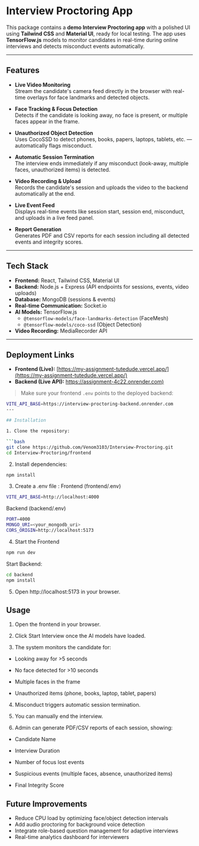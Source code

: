 # Interview Proctoring App

This package contains a **demo Interview Proctoring app** with a polished UI using **Tailwind CSS** and **Material UI**, ready for local testing. The app uses **TensorFlow.js** models to monitor candidates in real-time during online interviews and detects misconduct events automatically.

---

## Features

- **Live Video Monitoring**  
  Stream the candidate's camera feed directly in the browser with real-time overlays for face landmarks and detected objects.

- **Face Tracking & Focus Detection**  
  Detects if the candidate is looking away, no face is present, or multiple faces appear in the frame.

- **Unauthorized Object Detection**  
  Uses CocoSSD to detect phones, books, papers, laptops, tablets, etc. — automatically flags misconduct.

- **Automatic Session Termination**  
  The interview ends immediately if any misconduct (look-away, multiple faces, unauthorized items) is detected.

- **Video Recording & Upload**  
  Records the candidate's session and uploads the video to the backend automatically at the end.

- **Live Event Feed**  
  Displays real-time events like session start, session end, misconduct, and uploads in a live feed panel.

- **Report Generation**  
  Generates PDF and CSV reports for each session including all detected events and integrity scores.

---

## Tech Stack

- **Frontend:** React, Tailwind CSS, Material UI  
- **Backend:** Node.js + Express (API endpoints for sessions, events, video uploads)  
- **Database:** MongoDB (sessions & events)  
- **Real-time Communication:** Socket.io  
- **AI Models:** TensorFlow.js  
  - `@tensorflow-models/face-landmarks-detection` (FaceMesh)  
  - `@tensorflow-models/coco-ssd` (Object Detection)  
- **Video Recording:** MediaRecorder API  

---

## Deployment Links

- **Frontend (Live):** [https://my-assignment-tutedude.vercel.app/](https://my-assignment-tutedude.vercel.app/)  
- **Backend (Live API):** [https://assignment-4c22.onrender.com)](https://assignment-4c22.onrender.com)  

> Make sure your frontend `.env` points to the deployed backend:
```bash
VITE_API_BASE=https://interview-proctoring-backend.onrender.com
---

## Installation

1. Clone the repository:

```bash
git clone https://github.com/Venom3103/Interview-Proctoring.git
cd Interview-Proctoring/frontend
```
2. Install dependencies:

```bash
npm install
```

3. Create a .env file :
Frontend (frontend/.env)
```bash
VITE_API_BASE=http://localhost:4000
``` 

Backend (backend/.env)
```bash
PORT=4000
MONGO_URI=<your_mongodb_uri>
CORS_ORIGIN=http://localhost:5173
```
4. Start the Frontend
```bash
npm run dev
```

Start Backend:
```bash
cd backend
npm install
```

5. Open http://localhost:5173
in your browser.

## Usage

1. Open the frontend in your browser.

2. Click Start Interview once the AI models have loaded.

3. The system monitors the candidate for:

- Looking away for >5 seconds

- No face detected for >10 seconds

- Multiple faces in the frame

- Unauthorized items (phone, books, laptop, tablet, papers)

4. Misconduct triggers automatic session termination.

5. You can manually end the interview.

6. Admin can generate PDF/CSV reports of each session, showing:

- Candidate Name

- Interview Duration

- Number of focus lost events

- Suspicious events (multiple faces, absence, unauthorized items)

- Final Integrity Score

## Future Improvements

- Reduce CPU load by optimizing face/object detection intervals
- Add audio proctoring for background voice detection
- Integrate role-based question management for adaptive interviews
- Real-time analytics dashboard for interviewers
